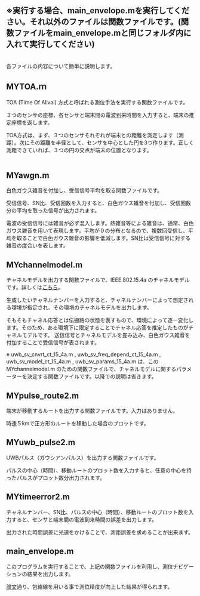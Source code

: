 ## ※実行する場合、main_envelope.mを実行してください。それ以外のファイルは関数ファイルです。(関数ファイルをmain_envelope.mと同じフォルダ内に入れて実行してください)
<br>
各ファイルの内容について簡単に説明します。
<br>

## MYTOA.ｍ
TOA (Time Of Alival) 方式と呼ばれる測位手法を実行する関数ファイルです。  

３つのセンサの座標、各センサと端末間の電波到来時間を入力すると、端末の推定座標を返します。

TOA方式は、まず、３つのセンサそれぞれが端末との距離を測定します（測距）。次にその距離を半径として、センサを中心とした円を3つ作ります。正しく測距できていれば、３つの円の交点が端末の位置となります。  
<br>

## MYawgn.m
白色ガウス雑音を付加し、受信信号平均を取る関数ファイルです。  

受信信号、SN比、受信回数を入力すると、白色ガウス雑音を付加し、受信回数分の平均を取った信号が出力されます。

電波の受信信号には雑音が必ず混入します。熱雑音等による雑音は、通常、白色ガウス雑音を用いて表現します。平均が０の分布となるので、複数回受信し、平均を取ることで白色ガウス雑音の影響を低減します。SN比は受信信号に対する雑音の度合いを表します。
<br>

## MYchannelmodel.m
チャネルモデルを出力する関数ファイルで、IEEE.802.15.4a のチャネルモデルです。詳しくは[こちら](https://www.ieee802.org/15/pub/04/15-04-0662-02-004a-channel-model-final-report-r1.pdf)。

生成したいチャネルナンバーを入力すると、チャネルナンバーによって想定される環境が指定され、その環境のチャネルモデルを出力します。

そもそもチャネル応答とは伝搬路の状態を表すもので、環境によって逐一変化します。そのため、ある環境下に限定することでチャネル応答を推定したものがチャネルモデルです。
送信信号とチャネルモデルを畳み込み、白色ガウス雑音を付加することで受信信号が表されます。

※ uwb_sv_cnvrt_ct_15_4a.m , uwb_sv_freq_depend_ct_15_4a.m , uwb_sv_model_ct_15_4a.m , uwb_sv_params_15_4a.m は、この MYchannelmodel.m のための関数ファイルで、チャネルモデルに関するパラメーターを決定する関数ファイルです。以降での説明は省きます。
<br>

## MYpulse_route2.m
端末が移動するルートを出力する関数ファイルです。入力はありません。

時速５kmで正方形のルートを移動した場合のプロットです。
<br>

## MYuwb_pulse2.m
UWBパルス（ガウシアンパルス）を出力する関数ファイルです。

パルスの中心（時間）、移動ルートのプロット数を入力すると、任意の中心を持ったパルスがプロット数分出力されます。
<br>

## MYtimeerror2.m
チャネルナンバー、SN比、パルスの中心（時間）、移動ルートのプロット数を入力すると、センサと端末間の電波到来時間の誤差を出力します。

出力された時間誤差に光速をかけることで、測距誤差を求めることが出来ます。
<br>

## main_envelope.m
このプログラムを実行することで、上記の関数ファイルを利用し、測位ナビゲーションの結果を出力します。

[論文](https://www.ieice.org/tokyo/gakusei/activity/kenkyuu-happyoukai/happyou-ronbun/27/pdf/41.pdf)通り、包絡線を用いる事で測位精度が向上した結果が得られます。

